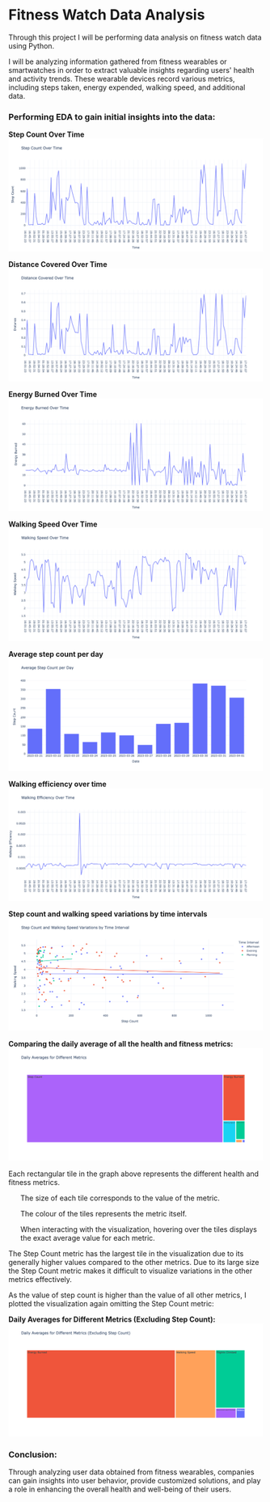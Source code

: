 # Fitness Watch Data Analysis
<p>Through this project I will be performing data analysis on fitness watch data using Python.</p>
<p>I will be analyzing information gathered from fitness wearables or smartwatches in order to extract valuable insights regarding users' health and activity trends. These wearable devices record various metrics, including steps taken, energy expended, walking speed, and additional data.</p>

<h3>Performing EDA to gain initial insights into the data:</h3>
  
<b>Step Count Over Time</b>
<img src="Files/Step Count Over Time.png">

<b>Distance Covered Over Time</b>
<img src="Files/Distance Covered Over Time.png">

<b>Energy Burned Over Time</b>
<img src="Files/Energy Burned Over Time.png">

<b>Walking Speed Over Time</b>
<img src="Files/Walking Speed Over Time.png">

<b>Average step count per day</b>
<img src="Files/Average step count per day.png">

<b>Walking efficiency over time</b>
<img src="Files/Walking efficiency over time.png">

<b>Step count and walking speed variations by time intervals</b>
<img src="Files/Step count and walking speed variations by time intervals.png">

<b>Comparing the daily average of all the health and fitness metrics:</b>
<img src="Files/Daily Averages for Different Metrics.png">

<p>Each rectangular tile in the graph above represents the different health and fitness metrics.</p>
<ul>The size of each tile corresponds to the value of the metric.</ul>
<ul>The colour of the tiles represents the metric itself.</ul> 
<ul>When interacting with the visualization, hovering over the tiles displays the exact average value for each metric.</ul>

<p>The Step Count metric has the largest tile in the visualization due to its generally higher values compared to the other metrics. Due to its large size the Step Count metric makes it difficult to visualize variations in the other metrics effectively. 
<p>As the value of step count is higher than the value of all other metrics, I plotted the visualization again omitting the Step Count metric:</p>

<b>Daily Averages for Different Metrics (Excluding Step Count):</b>
<img src="Files/Daily Averages for Different Metrics (Excluding Step Count).png">

<h3> Conclusion: </h3>
<p>Through analyzing user data obtained from fitness wearables, companies can gain insights into user behavior, provide customized solutions, and play a role in enhancing the overall health and well-being of their users.</p>
